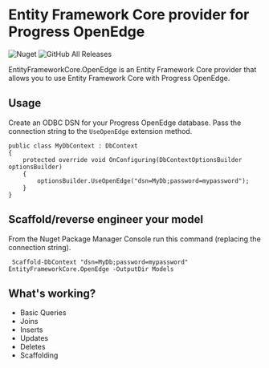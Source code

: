 # Entity Framework Core provider for Progress OpenEdge

![Nuget](https://img.shields.io/nuget/v/EntityFrameworkCore.OpenEdge.svg)
![GitHub All Releases](https://img.shields.io/github/downloads/alexwiese/EntityFrameworkCore.OpenEdge/total.svg)


EntityFrameworkCore.OpenEdge is an Entity Framework Core provider that allows you to use Entity Framework Core with Progress OpenEdge.

## Usage

Create an ODBC DSN for your Progress OpenEdge database. Pass the connection string to the `UseOpenEdge` extension method.

    public class MyDbContext : DbContext
    {
        protected override void OnConfiguring(DbContextOptionsBuilder optionsBuilder)
        {
            optionsBuilder.UseOpenEdge("dsn=MyDb;password=mypassword");
        }
    }
 
## Scaffold/reverse engineer your model
 
From the Nuget Package Manager Console run this command (replacing the connection string).
 
     Scaffold-DbContext "dsn=MyDb;password=mypassword" EntityFrameworkCore.OpenEdge -OutputDir Models
     
     
## What's working?

- Basic Queries
- Joins
- Inserts
- Updates
- Deletes
- Scaffolding
